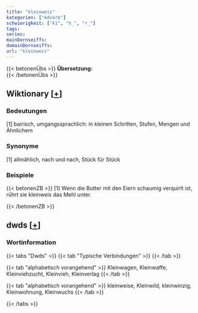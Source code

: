 ```yaml
---
title: "kleinweis"
kategorien: ["Adverb"]
schwierigkeit: ["k1", "h_", "r_"]
tags:
series:
mainDornseiffs:
domainDornseiffs:
url: "kleinweis"
---
```


{{< betonenÜbs >}}
**Übersetzung:**  
{{< /betonenÜbs >}}

## Wiktionary [[+](https://de.wiktionary.org/wiki/kleinweis)]

### Bedeutungen
[1] bairisch, umgangssprachlich: in kleinen Schritten, Stufen, Mengen und Ähnlichem  

### Synonyme
[1] allmählich, nach und nach, Stück für Stück  

### Beispiele
{{< betonenZB >}}
[1] Wenn die Butter mit den Eiern schaumig verquirlt ist, rührt sie kleinweis das Mehl unter.  

{{< /betonenZB >}}


## dwds [[+](https://www.dwds.de/wb/kleinweis)]

### Wortinformation
{{< tabs "Dwds" >}}
{{< tab "Typische Verbindungen" >}}
{{< /tab >}}

{{< tab "alphabetisch vorangehend" >}}
Kleinwagen, Kleinwaffe, Kleinviehzucht, Kleinvieh, Kleinverlag
{{< /tab >}}

{{< tab "alphabetisch vorangehend" >}}
kleinweise, Kleinwild, kleinwinzig, Kleinwohnung, Kleinwuchs
{{< /tab >}}

{{< /tabs >}}

